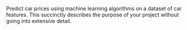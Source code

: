Predict car prices using machine learning algorithms on a dataset of car features.
This succinctly describes the purpose of your project without going into extensive detail.
